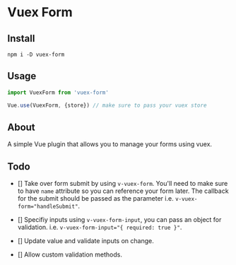 # Vuex Form

## Install

`npm i -D vuex-form`

## Usage

```javascript
import VuexForm from 'vuex-form'

Vue.use(VuexForm, {store}) // make sure to pass your vuex store
```

## About

A simple Vue plugin that allows you to manage your forms using vuex.

## Todo

- [] Take over form submit by using `v-vuex-form`.  You'll need to make sure to have
`name` attribute so you can reference your form later.  The callback for the
submit should be passed as the parameter i.e. `v-vuex-form="handleSubmit"`.

- [] Specifiy inputs using `v-vuex-form-input`, you can pass an object for
validation.  i.e. `v-vuex-form-input="{ required: true }"`.

- [] Update value and validate inputs on change.

- [] Allow custom validation methods.
